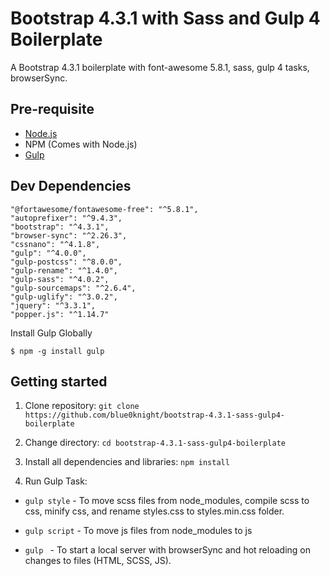 # Bootstrap 4.3.1 with Sass and Gulp 4 Boilerplate
A Bootstrap 4.3.1 boilerplate with font-awesome 5.8.1, sass, gulp 4 tasks, browserSync. 

## Pre-requisite
- [Node.js](https://nodejs.org/en/download/ "Node Js")
- NPM (Comes with Node.js)
- [Gulp](https://gulpjs.com/ "Gulp")

## Dev Dependencies
    "@fortawesome/fontawesome-free": "^5.8.1",
    "autoprefixer": "^9.4.3",
    "bootstrap": "^4.3.1",
    "browser-sync": "^2.26.3",
    "cssnano": "^4.1.8",
    "gulp": "^4.0.0",
    "gulp-postcss": "^8.0.0",
    "gulp-rename": "^1.4.0",
    "gulp-sass": "^4.0.2",
    "gulp-sourcemaps": "^2.6.4",
    "gulp-uglify": "^3.0.2",
    "jquery": "^3.3.1",
    "popper.js": "^1.14.7"

Install Gulp Globally

    $ npm -g install gulp

## Getting started

1. Clone repository:
`git clone https://github.com/blue0knight/bootstrap-4.3.1-sass-gulp4-boilerplate`

2. Change directory:
`cd bootstrap-4.3.1-sass-gulp4-boilerplate`
    
3. Install all dependencies and libraries:
`npm install`

4. Run Gulp Task:
  - `gulp style`      - To move scss files from node_modules, compile scss to css, minify css, and rename styles.css to    styles.min.css folder.
  
  - `gulp script`     - To move js files from node_modules to js

  - `gulp `           - To start a local server with browserSync and hot reloading on changes to files (HTML, SCSS, JS).
   

